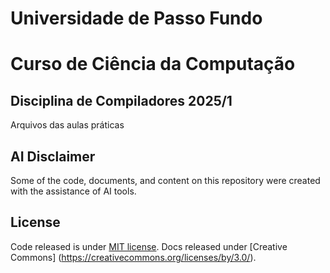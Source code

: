 # Universidade de Passo Fundo
# Curso de Ciência da Computação
## Disciplina de Compiladores 2025/1

Arquivos das aulas práticas

## AI Disclaimer

Some of the code, documents, and content on this repository were created with the assistance of AI tools.

## License

Code released is under [MIT license](https://github.com/mjbrusso/audioplayer/blob/master/LICENSE). Docs released under [Creative Commons] (https://creativecommons.org/licenses/by/3.0/).
